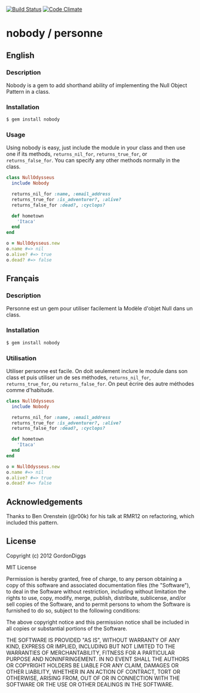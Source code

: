 [![Build Status](https://travis-ci.org/GordonDiggs/nobody.png)](https://travis-ci.org/GordonDiggs/nobody)
[![Code Climate](https://codeclimate.com/github/GordonDiggs/nobody.png)](https://codeclimate.com/github/GordonDiggs/nobody)

# nobody / personne

## English

### Description

Nobody is a gem to add shorthand ability of implementing the Null Object Pattern in a class.

### Installation

```bash
$ gem install nobody
```

### Usage

Using nobody is easy, just include the module in your class and then use one if its methods, `returns_nil_for`, `returns_true_for`, or `returns_false_for`. You can specify any other methods normally in the class.

```ruby
class NullOdysseus
  include Nobody

  returns_nil_for :name, :email_address
  returns_true_for :is_adventurer?, :alive?
  returns_false_for :dead?, :cyclops?

  def hometown
    'Itaca'
  end
end

o = NullOdysseus.new
o.name #=> nil
o.alive? #=> true
o.dead? #=> false
```  

## Français

### Description

Personne est un gem pour utiliser facilement la Modèle d'objet Null dans un class.

### Installation

```bash
$ gem install nobody
```

### Utilisation

Utiliser personne est facile. On doit seulement inclure le module dans son class et puis utiliser un de ses méthodes, `returns_nil_for`, `returns_true_for`, ou `returns_false_for`. On peut écrire des autre méthodes comme d'habitude.

```ruby
class NullOdysseus
  include Nobody

  returns_nil_for :name, :email_address
  returns_true_for :is_adventurer?, :alive?
  returns_false_for :dead?, :cyclops?

  def hometown
    'Itaca'
  end
end

o = NullOdysseus.new
o.name #=> nil
o.alive? #=> true
o.dead? #=> false
```

## Acknowledgements

Thanks to Ben Orenstein (@r00k) for his talk at RMR12 on refactoring, which included this pattern.

## License

Copyright (c) 2012 GordonDiggs

MIT License

Permission is hereby granted, free of charge, to any person obtaining
a copy of this software and associated documentation files (the
"Software"), to deal in the Software without restriction, including
without limitation the rights to use, copy, modify, merge, publish,
distribute, sublicense, and/or sell copies of the Software, and to
permit persons to whom the Software is furnished to do so, subject to
the following conditions:

The above copyright notice and this permission notice shall be
included in all copies or substantial portions of the Software.

THE SOFTWARE IS PROVIDED "AS IS", WITHOUT WARRANTY OF ANY KIND,
EXPRESS OR IMPLIED, INCLUDING BUT NOT LIMITED TO THE WARRANTIES OF
MERCHANTABILITY, FITNESS FOR A PARTICULAR PURPOSE AND
NONINFRINGEMENT. IN NO EVENT SHALL THE AUTHORS OR COPYRIGHT HOLDERS BE
LIABLE FOR ANY CLAIM, DAMAGES OR OTHER LIABILITY, WHETHER IN AN ACTION
OF CONTRACT, TORT OR OTHERWISE, ARISING FROM, OUT OF OR IN CONNECTION
WITH THE SOFTWARE OR THE USE OR OTHER DEALINGS IN THE SOFTWARE.
